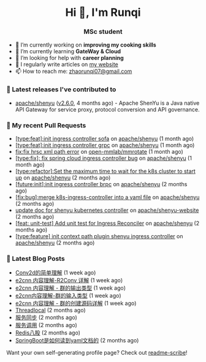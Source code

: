 <h1 align="center">Hi 👋, I'm Runqi</h1>
<h3 align="center">MSc student</h3>

- 🔭 I’m currently working on **improving my cooking skills**
- 🌱 I’m currently learning **GateWay & Cloud**
- 🤝 I’m looking for help with **career planning**
- 📝 I regularly write articles on [my website](https://www.runqizhao.cn/)
- 📫 How to reach me: zhaorunqi07@gmail.com


### 🔭 Latest releases I've contributed to

- [apache/shenyu](https://github.com/apache/shenyu) ([v2.6.0](https://github.com/apache/shenyu/releases/tag/v2.6.0), 4 months ago) - Apache ShenYu is a Java native API Gateway for service proxy, protocol conversion and API governance.

### 🔨 My recent Pull Requests

- [[type:feat]:init ingress controller sofa](https://github.com/apache/shenyu/pull/5253) on [apache/shenyu](https://github.com/apache/shenyu) (1 month ago)
- [[type:feat]:init ingress controller grpc](https://github.com/apache/shenyu/pull/5240) on [apache/shenyu](https://github.com/apache/shenyu) (1 month ago)
- [fix:fix hrsc xml path error](https://github.com/open-mmlab/mmrotate/pull/953) on [open-mmlab/mmrotate](https://github.com/open-mmlab/mmrotate) (1 month ago)
- [[type:fix]: fix spring cloud ingress controller bug](https://github.com/apache/shenyu/pull/5227) on [apache/shenyu](https://github.com/apache/shenyu) (1 month ago)
- [[type:refactor]:Set the maximum time to wait for the k8s cluster to start up](https://github.com/apache/shenyu/pull/5220) on [apache/shenyu](https://github.com/apache/shenyu) (2 months ago)
- [[future:init]:init ingress controller brpc](https://github.com/apache/shenyu/pull/5204) on [apache/shenyu](https://github.com/apache/shenyu) (2 months ago)
- [[fix:bug]:merge k8s-ingress-controller into a yaml file](https://github.com/apache/shenyu/pull/5179) on [apache/shenyu](https://github.com/apache/shenyu) (2 months ago)
- [update doc for shenyu kubernetes controller](https://github.com/apache/shenyu-website/pull/979) on [apache/shenyu-website](https://github.com/apache/shenyu-website) (2 months ago)
- [[feat: unit-test] Add unit test for Ingress Reconciler](https://github.com/apache/shenyu/pull/5169) on [apache/shenyu](https://github.com/apache/shenyu) (2 months ago)
- [[type:feature] init context path plugin shenyu ingress controller](https://github.com/apache/shenyu/pull/5167) on [apache/shenyu](https://github.com/apache/shenyu) (2 months ago)


### 📕 Latest Blog Posts

- [Conv2d的简单理解](https://runqizhao.cn/p/conv2d%E7%9A%84%E7%AE%80%E5%8D%95%E7%90%86%E8%A7%A3/) (1 week ago)
- [e2cnn 内容理解-R2Conv 详解](https://runqizhao.cn/p/e2cnn-%E5%86%85%E5%AE%B9%E7%90%86%E8%A7%A3-r2conv-%E8%AF%A6%E8%A7%A3/) (1 week ago)
- [e2cnn 内容理解 - 群的输出类型](https://runqizhao.cn/p/e2cnn-%E5%86%85%E5%AE%B9%E7%90%86%E8%A7%A3-%E7%BE%A4%E7%9A%84%E8%BE%93%E5%87%BA%E7%B1%BB%E5%9E%8B/) (1 week ago)
- [e2cnn内容理解-群的输入类型](https://runqizhao.cn/p/e2cnn%E5%86%85%E5%AE%B9%E7%90%86%E8%A7%A3-%E7%BE%A4%E7%9A%84%E8%BE%93%E5%85%A5%E7%B1%BB%E5%9E%8B/) (1 week ago)
- [e2cnn 内容理解 - 群的创建源码详解](https://runqizhao.cn/p/e2cnn-%E5%86%85%E5%AE%B9%E7%90%86%E8%A7%A3-%E7%BE%A4%E7%9A%84%E5%88%9B%E5%BB%BA%E6%BA%90%E7%A0%81%E8%AF%A6%E8%A7%A3/) (1 week ago)
- [Threadlocal](https://runqizhao.cn/p/threadlocal/) (2 months ago)
- [服务同步](https://runqizhao.cn/p/%E6%9C%8D%E5%8A%A1%E5%90%8C%E6%AD%A5/) (2 months ago)
- [服务调用](https://runqizhao.cn/p/%E6%9C%8D%E5%8A%A1%E8%B0%83%E7%94%A8/) (2 months ago)
- [Redis八股](https://runqizhao.cn/p/redis%E5%85%AB%E8%82%A1/) (2 months ago)
- [SpringBoot是如何读到yaml文档的](https://runqizhao.cn/p/springboot%E6%98%AF%E5%A6%82%E4%BD%95%E8%AF%BB%E5%88%B0yaml%E6%96%87%E6%A1%A3%E7%9A%84/) (2 months ago)

Want your own self-generating profile page? Check out [readme-scribe](https://github.com/muesli/readme-scribe)!